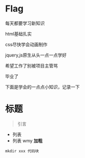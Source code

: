 # Flag

每天都要学习新知识

html基础扎实

css尽快学会动画制作

jquery,js原生从头一点一点学好

希望工作了别被项目主管骂

毕业了

下面是学会的一点点小知识，记录一下


# 标题
> 引言
- 列表
- 列表
wmy **加粗**
```
mkdir xxx 代码块
```
